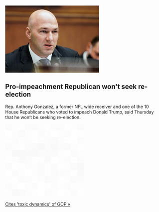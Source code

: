 
![Pro-impeachment Republican won't seek re-election](./20210917055901.png)
## Pro-impeachment Republican won't seek re-election

Rep. Anthony Gonzalez, a former NFL wide receiver and one of the 10 House Republicans who voted to impeach Donald Trump, said Thursday that he won’t be seeking re-election.

![pic](../square_bg.png)

[Cites 'toxic dynamics' of GOP »](https://www.yahoo.com/sports/ex-ohio-state-and-colts-wr-anthony-gonzalez-wont-run-for-re-election-to-congress-in-2022-021055658.html)
